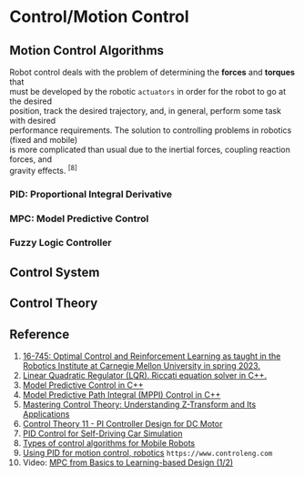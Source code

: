 # Control/Motion Control 

## Motion Control Algorithms

Robot control deals with the problem of determining the **forces** and **torques** that <br>
must be developed by the robotic `actuators` in order for the robot to go at the desired <br>
position, track the desired trajectory, and, in general, perform some task with desired <br>
performance requirements. The solution to controlling problems in robotics (fixed and mobile) <br>
is more complicated than usual due to the inertial forces, coupling reaction forces, and <br> 
gravity effects. <sup>[8]</sup>

### PID: Proportional Integral Derivative


### MPC: Model Predictive Control

### Fuzzy Logic Controller

## Control System

## Control Theory

## Reference
1. [16-745: Optimal Control and Reinforcement Learning as taught in the Robotics Institute at Carnegie Mellon University in spring 2023.](https://github.com/Optimal-Control-16-745/lecture-notebooks)
2. [Linear Quadratic Regulator (LQR). Riccati equation solver in C++.](https://markus-x-buchholz.medium.com/linear-quadratic-regulator-lqr-riccati-equation-solver-in-c-13eed95dd834)
3. [Model Predictive Control in C++](https://markus-x-buchholz.medium.com/model-predictive-control-in-c-1e182c46ed47)
4. [Model Predictive Path Integral (MPPI) Control in C++](https://markus-x-buchholz.medium.com/model-predictive-path-integral-mppi-control-in-c-b13ea594ca20)
5. [Mastering Control Theory: Understanding Z-Transform and Its Applications](https://medium.com/@mbugraavci38/introduction-fae9d6b3ed5d)
6. [Control Theory 11 -  PI Controller Design for DC Motor](https://medium.com/@johnehk86/control-theory-11-pi-controller-design-for-dc-motor-57bd7ad3bf83)
7. [PID Control for Self-Driving Car Simulation](https://medium.com/@lucas.mirachi/pid-control-for-self-driving-car-simulation-0b3449a0a7c7)
8. [Types of control algorithms for Mobile Robots](https://www.linkedin.com/pulse/types-control-algorithms-mobile-robots-decibelslab)
9. [Using PID for motion control, robotics](https://www.controleng.com/articles/using-pid-for-motion-control-robotics/) `https://www.controleng.com`
10. Video: [MPC from Basics to Learning-based Design (1/2)](https://www.youtube.com/watch?v=CNwV5GbTEGM)

